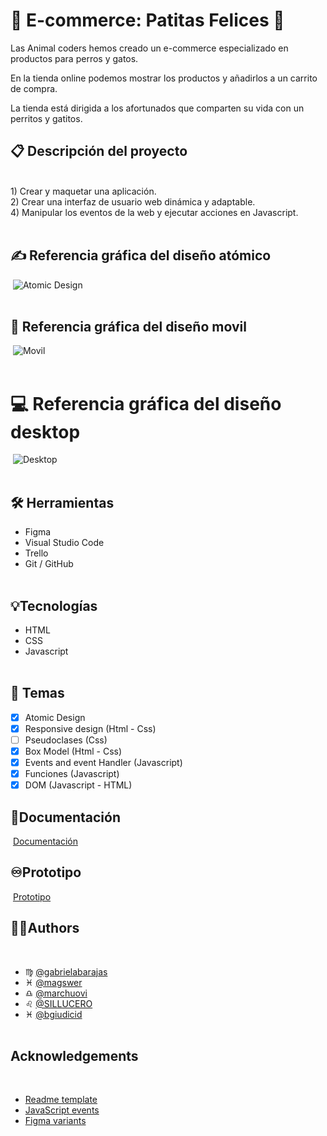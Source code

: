 # :shopping_cart: E-commerce: Patitas Felices :paw_prints:
 
Las Animal coders hemos creado un e-commerce especializado en productos para perros y gatos.
 
En la tienda online podemos mostrar los productos y añadirlos a un carrito de compra.

La tienda está dirigida a los afortunados que comparten su vida con un perritos y gatitos.
​
​ 
## :clipboard: Descripción del proyecto 
​       
    1) Crear y maquetar una aplicación.  
    2) Crear una interfaz de usuario web dinámica y adaptable.  
    4) Manipular los eventos de la web y ejecutar acciones en Javascript.
​     
​
## :writing_hand: Referencia gráfica del diseño atómico
​
![Atomic Design](https://i.ibb.co/H42YfV7/patitasfinal.png)   
​
​
## :iphone: Referencia gráfica del diseño movil
​
![Movil](https://i.ibb.co/WGPHkn1/figma1.png)   
​ 
​
# :computer: Referencia gráfica del diseño desktop
​
![Desktop](https://i.ibb.co/6w1Rgft/final.png)   
​
​
## :hammer_and_wrench: Herramientas
- Figma
- Visual Studio Code
- Trello
- Git / GitHub   
​ 
​
## :bulb:Tecnologías
- HTML
- CSS
- Javascript   
​ 
​
## :flashlight: Temas
* [x] Atomic Design  
* [x] Responsive design  (Html - Css)
* [ ] Pseudoclases  (Css)
* [x] Box Model (Html - Css)
* [x] Events and event Handler (Javascript)
* [x] Funciones (Javascript)
* [x] DOM (Javascript - HTML)
​
​
## :page_facing_up:Documentación
​
[Documentación](https://femcoders.notion.site/e-Commerce-b9d6f96f961d42ae8e0ed81e00c41168)
​
​
## :infinity:Prototipo
​ 
[Prototipo](https://www.figma.com/proto/kBMp0mDDaFAZc06d8Iamvu/Animals-Coders?node-id=7%3A6&scaling=scale-down&page-id=1%3A3&starting-point-node-id=7%3A6)
​
​
## :raising_hand_woman:Authors
​
- :virgo: [@gabrielabarajas](https://github.com/gabrielabarajas)
- :pisces: [@magswer](https://github.com/magswer)
- :libra: [@marchuovi](https://github.com/marchuovi)
- :leo: [@SILLUCERO](https://github.com/SILLUCERO)
- :pisces: [@bgiudicid](https://github.com/bgiudicid)  
​
​
## Acknowledgements
​
- [Readme template](https://readme.so/)
- [JavaScript events](https://www.w3schools.com/js/js_events.asp)
- [Figma variants](https://help.figma.com/hc/en-us/articles/360056440594-Create-and-use-variants)   
​
